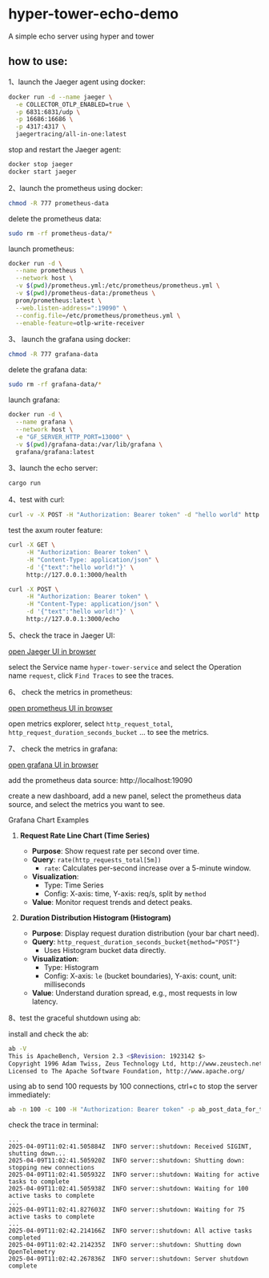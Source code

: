 # hyper-tower-echo-demo

A simple echo server using hyper and tower

## how to use:

1、launch the Jaeger agent using docker:

```bash
docker run -d --name jaeger \
  -e COLLECTOR_OTLP_ENABLED=true \
  -p 6831:6831/udp \
  -p 16686:16686 \
  -p 4317:4317 \
  jaegertracing/all-in-one:latest
```

stop and restart the Jaeger agent:

```bash
docker stop jaeger
docker start jaeger
```

2、launch the prometheus using docker:

```bash
chmod -R 777 prometheus-data
```

delete the prometheus data:

```bash
sudo rm -rf prometheus-data/*
```

launch prometheus:

```bash
docker run -d \
  --name prometheus \
  --network host \
  -v $(pwd)/prometheus.yml:/etc/prometheus/prometheus.yml \
  -v $(pwd)/prometheus-data:/prometheus \
  prom/prometheus:latest \
  --web.listen-address=":19090" \
  --config.file=/etc/prometheus/prometheus.yml \
  --enable-feature=otlp-write-receiver
```

3、 launch the grafana using docker:

```bash
chmod -R 777 grafana-data
```

delete the grafana data:

```bash
sudo rm -rf grafana-data/*
```

launch grafana:

```bash
docker run -d \
  --name grafana \
  --network host \
  -e "GF_SERVER_HTTP_PORT=13000" \
  -v $(pwd)/grafana-data:/var/lib/grafana \
  grafana/grafana:latest
```

3、launch the echo server:

```bash
cargo run
```

4、test with curl:

```bash
curl -v -X POST -H "Authorization: Bearer token" -d "hello world" http://127.0.0.1:3000
```

test the axum router feature:

```bash
curl -X GET \
     -H "Authorization: Bearer token" \
     -H "Content-Type: application/json" \
     -d '{"text":"hello world!"}' \
     http://127.0.0.1:3000/health
```

```bash
curl -X POST \
     -H "Authorization: Bearer token" \
     -H "Content-Type: application/json" \
     -d '{"text":"hello world!"}' \
     http://127.0.0.1:3000/echo
```

5、check the trace in Jaeger UI:

[open Jaeger UI in browser](http://localhost:16686/)

select the Service name `hyper-tower-service` and select the Operation name `request`, click `Find Traces` to see the
traces.

6、 check the metrics in prometheus:

[open prometheus UI in browser](http://localhost:19090/)

open metrics explorer, select `http_request_total`, `http_request_duration_seconds_bucket` ... to see the metrics.

7、 check the metrics in grafana:

[open grafana UI in browser](http://localhost:13000/)

add the prometheus data source: http://localhost:19090

create a new dashboard, add a new panel, select the prometheus data source, and select the metrics you want to see.

Grafana Chart Examples

1. **Request Rate Line Chart (Time Series)**
    - **Purpose**: Show request rate per second over time.
    - **Query**: `rate(http_requests_total[5m])`
        - `rate`: Calculates per-second increase over a 5-minute window.
    - **Visualization**:
        - Type: Time Series
        - Config: X-axis: time, Y-axis: req/s, split by `method`
    - **Value**: Monitor request trends and detect peaks.

2. **Duration Distribution Histogram (Histogram)**
    - **Purpose**: Display request duration distribution (your bar chart need).
    - **Query**: `http_request_duration_seconds_bucket{method="POST"}`
        - Uses Histogram bucket data directly.
    - **Visualization**:
        - Type: Histogram
        - Config: X-axis: `le` (bucket boundaries), Y-axis: count, unit: milliseconds
    - **Value**: Understand duration spread, e.g., most requests in low latency.

8、test the graceful shutdown using ab:

install and check the ab:

```bash
ab -V
This is ApacheBench, Version 2.3 <$Revision: 1923142 $>
Copyright 1996 Adam Twiss, Zeus Technology Ltd, http://www.zeustech.net/
Licensed to The Apache Software Foundation, http://www.apache.org/
```

using ab to send 100 requests by 100 connections, ctrl+c to stop the server immediately:

```bash
ab -n 100 -c 100 -H "Authorization: Bearer token" -p ab_post_data_for_test.txt -T "application/json" http://127.0.0.1:3000/
```

check the trace in terminal:

```text
...
2025-04-09T11:02:41.505884Z  INFO server::shutdown: Received SIGINT, shutting down...
2025-04-09T11:02:41.505920Z  INFO server::shutdown: Shutting down: stopping new connections
2025-04-09T11:02:41.505932Z  INFO server::shutdown: Waiting for active tasks to complete
2025-04-09T11:02:41.505938Z  INFO server::shutdown: Waiting for 100 active tasks to complete
...
2025-04-09T11:02:41.827603Z  INFO server::shutdown: Waiting for 75 active tasks to complete
...
2025-04-09T11:02:42.214166Z  INFO server::shutdown: All active tasks completed
2025-04-09T11:02:42.214235Z  INFO server::shutdown: Shutting down OpenTelemetry
2025-04-09T11:02:42.267836Z  INFO server::shutdown: Server shutdown complete

```
